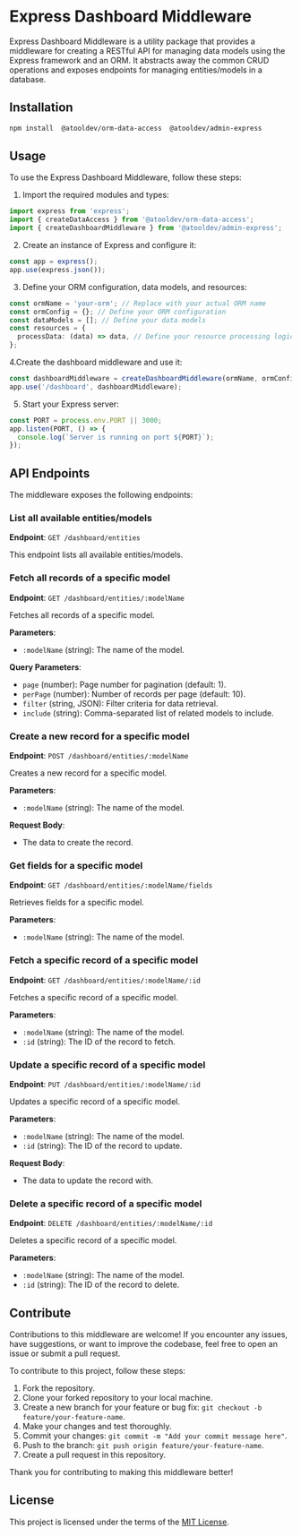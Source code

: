 # Express Dashboard Middleware

Express Dashboard Middleware is a utility package that provides a middleware for creating a RESTful API for managing data models using the Express framework and an ORM. It abstracts away the common CRUD operations and exposes endpoints for managing entities/models in a database.

## Installation

```bash
npm install  @atooldev/orm-data-access  @atooldev/admin-express
```

## Usage

To use the Express Dashboard Middleware, follow these steps:

1. Import the required modules and types:

```typescript
import express from 'express';
import { createDataAccess } from '@atooldev/orm-data-access';
import { createDashboardMiddleware } from '@atooldev/admin-express';
```

2. Create an instance of Express and configure it:

```typescript
const app = express();
app.use(express.json());
```

3. Define your ORM configuration, data models, and resources:

```typescript
const ormName = 'your-orm'; // Replace with your actual ORM name
const ormConfig = {}; // Define your ORM configuration
const dataModels = []; // Define your data models
const resources = {
  processData: (data) => data, // Define your resource processing logic
};
```

4.Create the dashboard middleware and use it:

```typescript
const dashboardMiddleware = createDashboardMiddleware(ormName, ormConfig, dataModels, resources);
app.use('/dashboard', dashboardMiddleware);

```

5. Start your Express server:

```typescript
const PORT = process.env.PORT || 3000;
app.listen(PORT, () => {
  console.log(`Server is running on port ${PORT}`);
});
```

## API Endpoints

The middleware exposes the following endpoints:

### List all available entities/models

**Endpoint**: `GET /dashboard/entities`

This endpoint lists all available entities/models.

### Fetch all records of a specific model

**Endpoint**: `GET /dashboard/entities/:modelName`

Fetches all records of a specific model.

**Parameters**:

- `:modelName` (string): The name of the model.

**Query Parameters**:

- `page` (number): Page number for pagination (default: 1).
- `perPage` (number): Number of records per page (default: 10).
- `filter` (string, JSON): Filter criteria for data retrieval.
- `include` (string): Comma-separated list of related models to include.

### Create a new record for a specific model

**Endpoint**: `POST /dashboard/entities/:modelName`

Creates a new record for a specific model.

**Parameters**:

- `:modelName` (string): The name of the model.

**Request Body**:

- The data to create the record.

### Get fields for a specific model

**Endpoint**: `GET /dashboard/entities/:modelName/fields`

Retrieves fields for a specific model.

**Parameters**:

- `:modelName` (string): The name of the model.

### Fetch a specific record of a specific model

**Endpoint**: `GET /dashboard/entities/:modelName/:id`

Fetches a specific record of a specific model.

**Parameters**:

- `:modelName` (string): The name of the model.
- `:id` (string): The ID of the record to fetch.

### Update a specific record of a specific model

**Endpoint**: `PUT /dashboard/entities/:modelName/:id`

Updates a specific record of a specific model.

**Parameters**:

- `:modelName` (string): The name of the model.
- `:id` (string): The ID of the record to update.

**Request Body**:

- The data to update the record with.

### Delete a specific record of a specific model

**Endpoint**: `DELETE /dashboard/entities/:modelName/:id`

Deletes a specific record of a specific model.

**Parameters**:

- `:modelName` (string): The name of the model.
- `:id` (string): The ID of the record to delete.

## Contribute

Contributions to this middleware are welcome! If you encounter any issues, have suggestions, or want to improve the codebase, feel free to open an issue or submit a pull request.

To contribute to this project, follow these steps:

1. Fork the repository.
2. Clone your forked repository to your local machine.
3. Create a new branch for your feature or bug fix: `git checkout -b feature/your-feature-name`.
4. Make your changes and test thoroughly.
5. Commit your changes: `git commit -m "Add your commit message here"`.
6. Push to the branch: `git push origin feature/your-feature-name`.
7. Create a pull request in this repository.

Thank you for contributing to making this middleware better!


## License

This project is licensed under the terms of the [MIT License](LICENSE).
